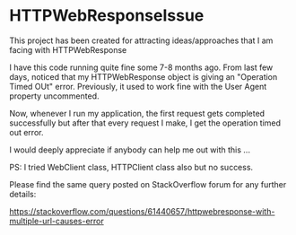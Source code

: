 # HTTPWebResponseIssue
This project has been created for attracting ideas/approaches that I am facing with HTTPWebResponse

I have this code running quite fine some 7-8 months ago. From last few days, noticed that my HTTPWebResponse object is giving an "Operation Timed OUt" error. Previously, it used to work fine with the User Agent property uncommented.

Now, whenever I run my application, the first request gets completed successfully but after that every request I make, I get the operation timed out error.

I would deeply appreciate if anybody can help me out with this ...

PS: I tried WebClient class, HTTPClient class also but no success.

Please find the same query posted on StackOverflow forum for any further details:

https://stackoverflow.com/questions/61440657/httpwebresponse-with-multiple-url-causes-error
